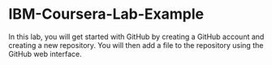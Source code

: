 # IBM-Coursera-Lab-Example
In this lab, you will get started with GitHub by creating a GitHub account and creating a new repository. You will then add a file to the repository using the GitHub web interface.
